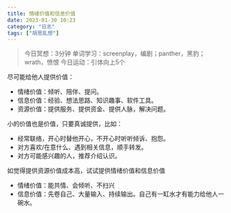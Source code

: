 ```yaml
---
title: 情绪价值和信息价值
date: 2023-01-30 10:23 
category: "日志"
tags: ["胡思乱想"]
---
```


> 今日冥想：3分钟
> 单词学习：screenplay，编剧；panther，黑豹；wrath，愤恨
> 今日运动：引体向上5个

尽可能给他人提供价值：
- 情绪价值：倾听、陪伴、提问。
- 信息价值：经验、想法思路、知识趣事、软件工具。
- 资源价值：提供服务、提供资金、提供人脉，解决问题。

小的价值也是价值，只要真诚提供，比如：
- 经常联络，开心时替他开心，不开心时听听倾诉、抱怨。
- 对方喜欢/在意什么、遇到相关信息，顺手转发。
- 对方可能感兴趣的人，推荐介绍认识。

如觉得提供资源价值成本高，试试提供情绪价值和信息价值
- 情绪价值：能共情、会倾听、不扫兴
- 信息价值：先卷自己、大量输入、持续输出。自己有一缸水才有能力给他人一碗水。




